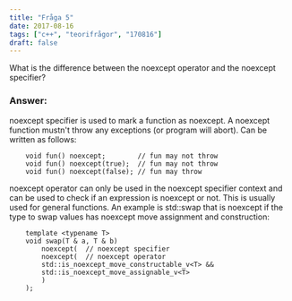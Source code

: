 ```yaml
---
title: "Fråga 5"
date: 2017-08-16
tags: ["c++", "teorifrågor", "170816"]
draft: false
---
```


What is the difference between the noexcept operator and the noexcept specifier?
<!--more-->
### Answer:
noexcept specifier is used to mark a function as noexcept. A noexcept function mustn't throw any exceptions (or program will abort). Can be written as follows:
```    
    void fun() noexcept;        // fun may not throw
    void fun() noexcept(true);  // fun may not throw
    void fun() noexcept(false); // fun may throw
```
noexcept operator can only be used in the noexcept specifier context and can be used to check if an expression is noexcept or not. This is usually used for general functions. An example is std::swap that is noexcept if the type to swap values has noexcept move assignment and construction:
```
    template <typename T>
    void swap(T & a, T & b) 
        noexcept(  // noexcept specifier
        noexcept(  // noexcept operator
        std::is_noexcept_move_constructable_v<T> &&
        std::is_noexcept_move_assignable_v<T>
        )
    );
```